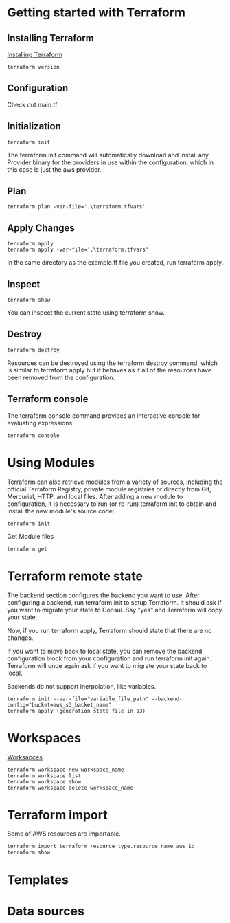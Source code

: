 # Getting started with Terraform 
## Installing Terraform
[Installing Terraform](https://learn.hashicorp.com/terraform/getting-started/install.html)
```
terraform version
```

## Configuration
Check out main.tf

## Initialization
```
terraform init
```
The terraform init command will automatically download and install any Provider binary for the providers in use within the configuration, which in this case is just the aws provider.

## Plan
```
terraform plan -var-file='.\terraform.tfvars'
```

## Apply Changes
```
terraform apply
terraform apply -var-file='.\terraform.tfvars'
```
In the same directory as the example.tf file you created, run terraform apply. 

## Inspect
```
terraform show
```
You can inspect the current state using terraform show.


## Destroy
```
terraform destroy
```
Resources can be destroyed using the terraform destroy command, which is similar to terraform apply but it behaves as if all of the resources have been removed from the configuration.

## Terraform console
The terraform console command provides an interactive console for evaluating expressions.
```
terraform console
```

#  Using Modules
 Terraform can also retrieve modules from a variety of sources, including the official Terraform Registry, private module registries or directly from Git, Mercurial, HTTP, and local files.
After adding a new module to configuration, it is necessary to run (or re-run) terraform init to obtain and install the new module's source code:
```
terraform init
```
Get Module files
```
terraform get
```

#  Terraform remote state
The backend section configures the backend you want to use. After configuring a backend, run terraform init to setup Terraform. It should ask if you want to migrate your state to Consul. Say "yes" and Terraform will copy your state.

Now, if you run terraform apply, Terraform should state that there are no changes.

If you want to move back to local state, you can remove the backend configuration block from your configuration and run terraform init again. Terraform will once again ask if you want to migrate your state back to local.

Backends do not support inerpolation, like variables.

```
terraform init --var-file="variable_file_path" --backend-config="bucket=aws_s3_backet_name"
terraform apply (generation state file in s3)
```

# Workspaces
[Worksapces](https://www.terraform.io/docs/state/workspaces.html)
```
terraform workspace new workspace_name
terraform workspace list
terraform workspace show
terraform workspace delete workspace_name
```

# Terraform import
Some of AWS resources are importable.
```
terraform import terraform_resource_type.resource_name aws_id
terraform show
```

# Templates

# Data sources
